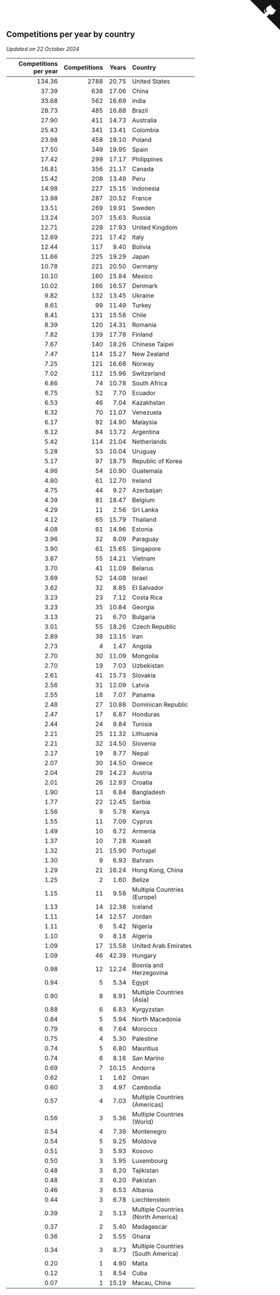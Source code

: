 ## Competitions per year by country

*Updated on 22 October 2024*

| Competitions per year | Competitions | Years | Country |
| ---: | ---: | ---: | :--- |
| 134.36 | 2788 | 20.75 | United States |
| 37.39 | 638 | 17.06 | China |
| 33.68 | 562 | 16.69 | India |
| 28.73 | 485 | 16.88 | Brazil |
| 27.90 | 411 | 14.73 | Australia |
| 25.43 | 341 | 13.41 | Colombia |
| 23.98 | 458 | 19.10 | Poland |
| 17.50 | 349 | 19.95 | Spain |
| 17.42 | 299 | 17.17 | Philippines |
| 16.81 | 356 | 21.17 | Canada |
| 15.42 | 208 | 13.49 | Peru |
| 14.98 | 227 | 15.15 | Indonesia |
| 13.98 | 287 | 20.52 | France |
| 13.51 | 269 | 19.91 | Sweden |
| 13.24 | 207 | 15.63 | Russia |
| 12.71 | 228 | 17.93 | United Kingdom |
| 12.69 | 221 | 17.42 | Italy |
| 12.44 | 117 | 9.40 | Bolivia |
| 11.66 | 225 | 19.29 | Japan |
| 10.78 | 221 | 20.50 | Germany |
| 10.10 | 160 | 15.84 | Mexico |
| 10.02 | 166 | 16.57 | Denmark |
| 9.82 | 132 | 13.45 | Ukraine |
| 8.61 | 99 | 11.49 | Turkey |
| 8.41 | 131 | 15.58 | Chile |
| 8.39 | 120 | 14.31 | Romania |
| 7.82 | 139 | 17.78 | Finland |
| 7.67 | 140 | 18.26 | Chinese Taipei |
| 7.47 | 114 | 15.27 | New Zealand |
| 7.25 | 121 | 16.68 | Norway |
| 7.02 | 112 | 15.96 | Switzerland |
| 6.86 | 74 | 10.78 | South Africa |
| 6.75 | 52 | 7.70 | Ecuador |
| 6.53 | 46 | 7.04 | Kazakhstan |
| 6.32 | 70 | 11.07 | Venezuela |
| 6.17 | 92 | 14.90 | Malaysia |
| 6.12 | 84 | 13.72 | Argentina |
| 5.42 | 114 | 21.04 | Netherlands |
| 5.28 | 53 | 10.04 | Uruguay |
| 5.17 | 97 | 18.75 | Republic of Korea |
| 4.96 | 54 | 10.90 | Guatemala |
| 4.80 | 61 | 12.70 | Ireland |
| 4.75 | 44 | 9.27 | Azerbaijan |
| 4.39 | 81 | 18.47 | Belgium |
| 4.29 | 11 | 2.56 | Sri Lanka |
| 4.12 | 65 | 15.79 | Thailand |
| 4.08 | 61 | 14.96 | Estonia |
| 3.96 | 32 | 8.09 | Paraguay |
| 3.90 | 61 | 15.65 | Singapore |
| 3.87 | 55 | 14.21 | Vietnam |
| 3.70 | 41 | 11.09 | Belarus |
| 3.69 | 52 | 14.08 | Israel |
| 3.62 | 32 | 8.85 | El Salvador |
| 3.23 | 23 | 7.12 | Costa Rica |
| 3.23 | 35 | 10.84 | Georgia |
| 3.13 | 21 | 6.70 | Bulgaria |
| 3.01 | 55 | 18.26 | Czech Republic |
| 2.89 | 38 | 13.15 | Iran |
| 2.73 | 4 | 1.47 | Angola |
| 2.70 | 30 | 11.09 | Mongolia |
| 2.70 | 19 | 7.03 | Uzbekistan |
| 2.61 | 41 | 15.73 | Slovakia |
| 2.56 | 31 | 12.09 | Latvia |
| 2.55 | 18 | 7.07 | Panama |
| 2.48 | 27 | 10.88 | Dominican Republic |
| 2.47 | 17 | 6.87 | Honduras |
| 2.44 | 24 | 9.84 | Tunisia |
| 2.21 | 25 | 11.32 | Lithuania |
| 2.21 | 32 | 14.50 | Slovenia |
| 2.17 | 19 | 8.77 | Nepal |
| 2.07 | 30 | 14.50 | Greece |
| 2.04 | 29 | 14.23 | Austria |
| 2.01 | 26 | 12.93 | Croatia |
| 1.90 | 13 | 6.84 | Bangladesh |
| 1.77 | 22 | 12.45 | Serbia |
| 1.56 | 9 | 5.78 | Kenya |
| 1.55 | 11 | 7.09 | Cyprus |
| 1.49 | 10 | 6.72 | Armenia |
| 1.37 | 10 | 7.28 | Kuwait |
| 1.32 | 21 | 15.90 | Portugal |
| 1.30 | 9 | 6.93 | Bahrain |
| 1.29 | 21 | 16.24 | Hong Kong, China |
| 1.25 | 2 | 1.60 | Belize |
| 1.15 | 11 | 9.58 | Multiple Countries (Europe) |
| 1.13 | 14 | 12.38 | Iceland |
| 1.11 | 14 | 12.57 | Jordan |
| 1.11 | 6 | 5.42 | Nigeria |
| 1.10 | 9 | 8.18 | Algeria |
| 1.09 | 17 | 15.58 | United Arab Emirates |
| 1.09 | 46 | 42.39 | Hungary |
| 0.98 | 12 | 12.24 | Bosnia and Herzegovina |
| 0.94 | 5 | 5.34 | Egypt |
| 0.90 | 8 | 8.91 | Multiple Countries (Asia) |
| 0.88 | 6 | 6.83 | Kyrgyzstan |
| 0.84 | 5 | 5.94 | North Macedonia |
| 0.79 | 6 | 7.64 | Morocco |
| 0.75 | 4 | 5.30 | Palestine |
| 0.74 | 5 | 6.80 | Mauritius |
| 0.74 | 6 | 8.16 | San Marino |
| 0.69 | 7 | 10.15 | Andorra |
| 0.62 | 1 | 1.62 | Oman |
| 0.60 | 3 | 4.97 | Cambodia |
| 0.57 | 4 | 7.03 | Multiple Countries (Americas) |
| 0.56 | 3 | 5.36 | Multiple Countries (World) |
| 0.54 | 4 | 7.39 | Montenegro |
| 0.54 | 5 | 9.25 | Moldova |
| 0.51 | 3 | 5.93 | Kosovo |
| 0.50 | 3 | 5.95 | Luxembourg |
| 0.48 | 3 | 6.20 | Tajikistan |
| 0.48 | 3 | 6.20 | Pakistan |
| 0.46 | 3 | 6.53 | Albania |
| 0.44 | 3 | 6.78 | Liechtenstein |
| 0.39 | 2 | 5.13 | Multiple Countries (North America) |
| 0.37 | 2 | 5.40 | Madagascar |
| 0.36 | 2 | 5.55 | Ghana |
| 0.34 | 3 | 8.73 | Multiple Countries (South America) |
| 0.20 | 1 | 4.90 | Malta |
| 0.12 | 1 | 8.54 | Cuba |
| 0.07 | 1 | 15.19 | Macau, China |


<a href="https://github.com/jonatanklosko/wca_statistics" class="github-corner" aria-label="View source on Github"><svg width="80" height="80" viewBox="0 0 250 250" style="fill:#151513; color:#fff; position: absolute; top: 0; border: 0; right: 0;" aria-hidden="true"><path d="M0,0 L115,115 L130,115 L142,142 L250,250 L250,0 Z"></path><path d="M128.3,109.0 C113.8,99.7 119.0,89.6 119.0,89.6 C122.0,82.7 120.5,78.6 120.5,78.6 C119.2,72.0 123.4,76.3 123.4,76.3 C127.3,80.9 125.5,87.3 125.5,87.3 C122.9,97.6 130.6,101.9 134.4,103.2" fill="currentColor" style="transform-origin: 130px 106px;" class="octo-arm"></path><path d="M115.0,115.0 C114.9,115.1 118.7,116.5 119.8,115.4 L133.7,101.6 C136.9,99.2 139.9,98.4 142.2,98.6 C133.8,88.0 127.5,74.4 143.8,58.0 C148.5,53.4 154.0,51.2 159.7,51.0 C160.3,49.4 163.2,43.6 171.4,40.1 C171.4,40.1 176.1,42.5 178.8,56.2 C183.1,58.6 187.2,61.8 190.9,65.4 C194.5,69.0 197.7,73.2 200.1,77.6 C213.8,80.2 216.3,84.9 216.3,84.9 C212.7,93.1 206.9,96.0 205.4,96.6 C205.1,102.4 203.0,107.8 198.3,112.5 C181.9,128.9 168.3,122.5 157.7,114.1 C157.9,116.9 156.7,120.9 152.7,124.9 L141.0,136.5 C139.8,137.7 141.6,141.9 141.8,141.8 Z" fill="currentColor" class="octo-body"></path></svg></a><style>.github-corner:hover .octo-arm{animation:octocat-wave 560ms ease-in-out}@keyframes octocat-wave{0%,100%{transform:rotate(0)}20%,60%{transform:rotate(-25deg)}40%,80%{transform:rotate(10deg)}}@media (max-width:500px){.github-corner:hover .octo-arm{animation:none}.github-corner .octo-arm{animation:octocat-wave 560ms ease-in-out}}</style>
